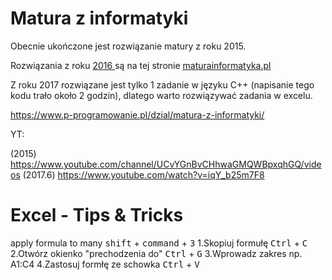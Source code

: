 # Matura z informatyki
Obecnie ukończone jest rozwiązanie matury z roku 2015.

Rozwiązania z roku <a href='http://maturainformatyka.pl/matura-2016/81-matura-2016-czesc-ii'>2016 </a> są na tej stronie <a href='http://maturainformatyka.pl'>maturainformatyka.pl </a>

Z roku 2017 rozwiązane jest tylko 1 zadanie w języku C++ (napisanie tego kodu trało około 2 godzin), dlatego warto rozwiązywać zadania w excelu.


https://www.p-programowanie.pl/dzial/matura-z-informatyki/

YT:

(2015)   https://www.youtube.com/channel/UCvYGnBvCHhwaGMQWBpxqhGQ/videos
(2017.6) https://www.youtube.com/watch?v=iqY_b25m7F8

# Excel - Tips & Tricks  
apply formula to many
<kbd>shift</kbd> + <kbd>command</kbd> + <kbd>3</kbd>
1.Skopiuj formułę <kbd>Ctrl</kbd> + <kbd>C</kbd>
2.Otwórz okienko "prechodzenia do" <kbd>Ctrl</kbd> + <kbd>G</kbd>
3.Wprowadz zakres np. A1:C4 
4.Zastosuj formłę ze schowka <kbd>Ctrl</kbd> + <kbd>V</kbd>

